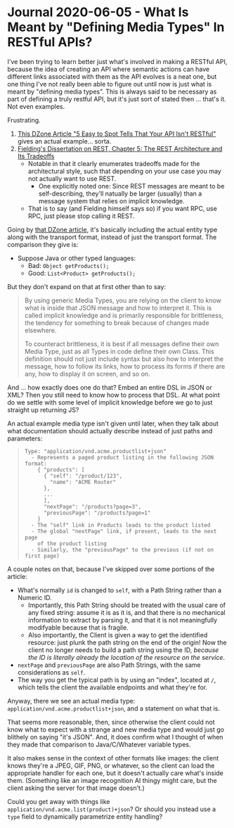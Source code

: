 Journal 2020-06-05 - What Is Meant by "Defining Media Types" In RESTful APIs?
========

I've been trying to learn better just what's involved in making a RESTful API, because the idea of creating an API where semantic actions can have different links associated with them as the API evolves is a neat one, but one thing I've not really been able to figure out until now is just what is meant by "defining media types".  This is always said to be necessary as part of defining a truly restful API, but it's just sort of stated then ... that's it.  Not even examples.

Frustrating.

1. [This DZone Article "5 Easy to Spot Tells That Your API Isn't RESTful"][dzone-5-tells] gives an actual example... sorta.
2. [Fielding's Dissertation on REST, Chapter 5: The REST Architecture and Its Tradeoffs][fielding-chap-5-rest]
    - Notable in that it clearly enumerates tradeoffs made for the architectural style, such that depending on your use case you may not actually want to use REST.
        - One explicitly noted one: Since REST messages are meant to be self-describing, they'll natually be larger (usually) than a message system that relies on implicit knowledge.
    - That is to say (and Fielding himself says so) if you want RPC, use RPC, just please stop calling it REST.

[dzone-5-tells]: https://dzone.com/articles/5-easy-to-spot-tells-that-your-rest-api-is-not-res
[fielding-chap-5-rest]: https://www.ics.uci.edu/~fielding/pubs/dissertation/rest_arch_style.htm

Going by [that DZone article][dzone-5-tells], it's basically including the actual entity type along with the transport format, instead of just the transport format.  The comparison they give is:

- Suppose Java or other typed languages:
    - Bad: `Object getProducts();`
    - Good: `List<Product> getProducts();`

But they don't expand on that at first other than to say:

> By using generic Media Types, you are relying on the client to know what is inside that JSON message and how to interpret it. This is called implicit knowledge and is primarily responsible for brittleness, the tendency for something to break because of changes made elsewhere.
>
> To counteract brittleness, it is best if all messages define their own Media Type, just as all Types in code define their own Class. This definition should not just include syntax but also how to interpret the message, how to follow its links, how to process its forms if there are any, how to display it on screen, and so on.

And ... how exactly does one do that?  Embed an entire DSL in JSON or XML?  Then you still need to know how to process that DSL.  At what point do we settle with some level of implicit knowledge before we go to just straight up returning JS?

An actual example media type isn't given until later, when they talk about what documentation should actually describe instead of just paths and parameters:

> ```
> Type: "application/vnd.acme.productlist+json"
>   - Represents a paged product listing in the following JSON format:
>     { "products": [
>       { "self": "/product/123",
>         "name": "ACME Router"
>       },
>       ...
>       ],
>       "nextPage": "/products?page=3",
>       "previousPage": "/products?page=1"
>     }
>   - The "self" link in Products leads to the product listed
>   - The global "nextPage" link, if present, leads to the next page
>     of the product listing
>   - Similarly, the "previousPage" to the previous (if not on first page)
> ```

A couple notes on that, because I've skipped over some portions of the article:

- What's normally `id` is changed to `self`, with a Path String rather than a Numeric ID.
    - Importantly, this Path String should be treated with the usual care of any fixed string: assume it is as it is, and that there is no mechanical information to extract by parsing it, and that it is not meaningfully modifyable because that is fragile.
    - Also importantly, the Client is given a way to get the identified resource: just plunk the path string on the end of the origin!  Now the client no longer needs to build a path string using the ID, _because the ID is literally already the location of the resource on the service_.
- `nextPage` and `previousPage` are also Path Strings, with the same considerations as `self`.
- The way you get the typical path is by using an "index", located at `/`, which tells the client the available endpoints and what they're for.

Anyway, there we see an actual media type: `application/vnd.acme.productlist+json`, and a statement on what that is.

That seems more reasonable, then, since otherwise the client could not know what to expect with a strange and new media type and would just go blithely on saying "it's JSON".  And, it does confirm what I thought of when they made that comparison to Java/C/Whatever variable types.

It also makes sense in the context of other formats like images: the client knows they're a JPEG, GIF, PNG, or whatever, so the client can load the appropriate handler for each one, but it doesn't actually care what's inside them.  (Something like an image recognition AI thingy might care, but the client asking the server for that image doesn't.)

Could you get away with things like `application/vnd.acme.list(product)+json`?  Or should you instead use a `type` field to dynamically parametrize entity handling?
